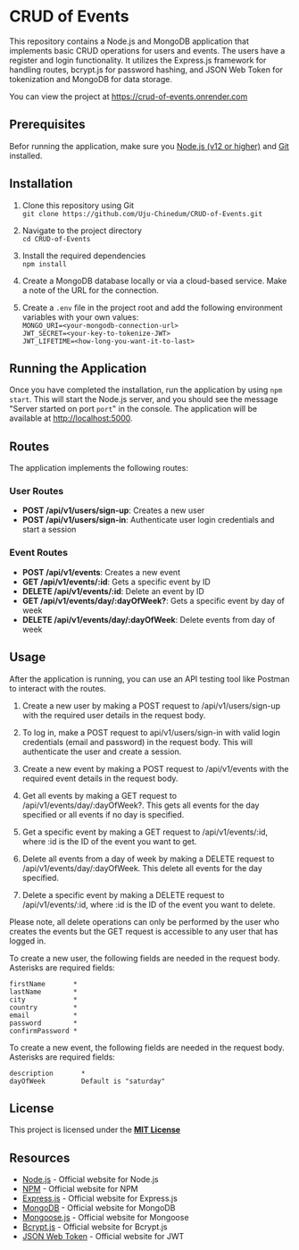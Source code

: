 # CRUD of Events

This repository contains a Node.js and MongoDB application that implements basic CRUD operations for users and events. The users have a register and login functionality. It utilizes the Express.js framework for handling routes, bcrypt.js for password hashing, and JSON Web Token for tokenization and MongoDB for data storage.

You can view the project at <https://crud-of-events.onrender.com>

## Prerequisites

Befor running the application, make sure you [Node.js (v12 or higher)](https://nodejs.org/en) and [Git](https://git-scm.com/downloads) installed.

## Installation

1. Clone this repository using Git\
   `git clone https://github.com/Uju-Chinedum/CRUD-of-Events.git`

2. Navigate to the project directory\
   `cd CRUD-of-Events`

3. Install the required dependencies\
   `npm install`

4. Create a MongoDB database locally or via a cloud-based service. Make a note of the URL for the connection.

5. Create a `.env` file in the project root and add the following environment variables with your own values:\
   `MONGO_URI=<your-mongodb-connection-url>`\
   `JWT_SECRET=<your-key-to-tokenize-JWT>`\
   `JWT_LIFETIME=<how-long-you-want-it-to-last>`

## Running the Application

Once you have completed the installation, run the application by using `npm start`. This will start the Node.js server, and you should see the message "Server started on port `port`" in the console. The application will be available at <http://localhost:5000>.

## Routes

The application implements the following routes:

### User Routes

- **POST /api/v1/users/sign-up**: Creates a new user
- **POST /api/v1/users/sign-in**: Authenticate user login credentials and start a session

### Event Routes

- **POST /api/v1/events**: Creates a new event
- **GET /api/v1/events/:id**: Gets a specific event by ID
- **DELETE /api/v1/events/:id**: Delete an event by ID
- **GET /api/v1/events/day/:dayOfWeek?**: Gets a specific event by day of week
- **DELETE /api/v1/events/day/:dayOfWeek**: Delete events from day of week

## Usage

After the application is running, you can use an API testing tool like Postman to interact with the routes.

1. Create a new user by making a POST request to /api/v1/users/sign-up with the required user details in the request body.

2. To log in, make a POST request to api/v1/users/sign-in with valid login credentials (email and password) in the request body. This will authenticate the user and create a session.

3. Create a new event by making a POST request to /api/v1/events with the required event details in the request body.

4. Get all events by making a GET request to /api/v1/events/day/:dayOfWeek?. This gets all events for the day specified or all events if no day is specified.

5. Get a specific event by making a GET request to /api/v1/events/:id, where :id is the ID of the event you want to get.

6. Delete all events from a day of week by making a DELETE request to /api/v1/events/day/:dayOfWeek. This delete all events for the day specified.

7. Delete a specific event by making a DELETE request to /api/v1/events/:id, where :id is the ID of the event you want to delete.

Please note, all delete operations can only be performed by the user who creates the events but the GET request is accessible to any user that has logged in.

To create a new user, the following fields are needed in the request body. Asterisks are required fields:

    firstName       *
    lastName        *
    city            *
    country         *
    email           *
    password        *
    confirmPassword *

To create a new event, the following fields are needed in the request body. Asterisks are required fields:

    description       *
    dayOfWeek         Default is "saturday"

## License

This project is licensed under the **[MIT License](https://mit-license.org/)**

## Resources

- [Node.js](nodejs.org) - Official website for Node.js
- [NPM](npmjs.com) - Official website for NPM
- [Express.js](expressjs.com) - Official website for Express.js
- [MongoDB](mongodb.com) - Official website for MongoDB
- [Mongoose.js](mongoosejs.com) - Official website for Mongoose
- [Bcrypt.js](https://github.com/dcodeIO/bcrypt.js/blob/master/README.md) - Official website for Bcrypt.js
- [JSON Web Token](https://jwt.io) - Official website for JWT
